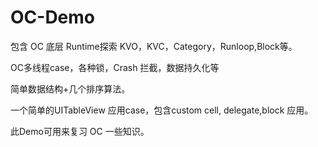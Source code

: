 # OC-Demo

包含 OC 底层 Runtime探索  KVO，KVC，Category，Runloop,Block等。

OC多线程case，各种锁，Crash 拦截，数据持久化等

简单数据结构+几个排序算法。

一个简单的UITableView 应用case，包含custom cell, delegate,block 应用。

此Demo可用来复习 OC 一些知识。
